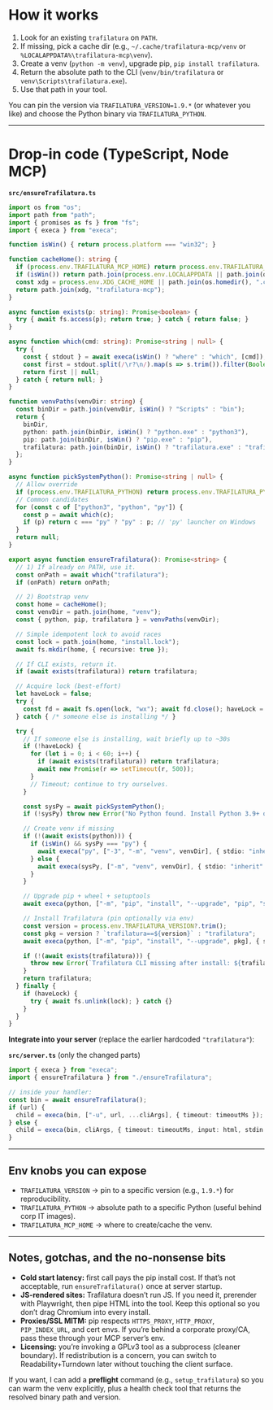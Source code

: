 # How it works

1. Look for an existing `trafilatura` on `PATH`.
2. If missing, pick a cache dir (e.g., `~/.cache/trafilatura-mcp/venv` or `%LOCALAPPDATA%\trafilatura-mcp\venv`).
3. Create a venv (`python -m venv`), upgrade pip, `pip install trafilatura`.
4. Return the absolute path to the CLI (`venv/bin/trafilatura` or `venv\Scripts\trafilatura.exe`).
5. Use that path in your tool.

You can pin the version via `TRAFILATURA_VERSION=1.9.*` (or whatever you like) and choose the Python binary via `TRAFILATURA_PYTHON`.

---

# Drop-in code (TypeScript, Node MCP)

**`src/ensureTrafilatura.ts`**

```ts
import os from "os";
import path from "path";
import { promises as fs } from "fs";
import { execa } from "execa";

function isWin() { return process.platform === "win32"; }

function cacheHome(): string {
  if (process.env.TRAFILATURA_MCP_HOME) return process.env.TRAFILATURA_MCP_HOME;
  if (isWin()) return path.join(process.env.LOCALAPPDATA || path.join(os.homedir(), "AppData", "Local"), "trafilatura-mcp");
  const xdg = process.env.XDG_CACHE_HOME || path.join(os.homedir(), ".cache");
  return path.join(xdg, "trafilatura-mcp");
}

async function exists(p: string): Promise<boolean> {
  try { await fs.access(p); return true; } catch { return false; }
}

async function which(cmd: string): Promise<string | null> {
  try {
    const { stdout } = await execa(isWin() ? "where" : "which", [cmd]);
    const first = stdout.split(/\r?\n/).map(s => s.trim()).filter(Boolean)[0];
    return first || null;
  } catch { return null; }
}

function venvPaths(venvDir: string) {
  const binDir = path.join(venvDir, isWin() ? "Scripts" : "bin");
  return {
    binDir,
    python: path.join(binDir, isWin() ? "python.exe" : "python3"),
    pip: path.join(binDir, isWin() ? "pip.exe" : "pip"),
    trafilatura: path.join(binDir, isWin() ? "trafilatura.exe" : "trafilatura"),
  };
}

async function pickSystemPython(): Promise<string | null> {
  // Allow override
  if (process.env.TRAFILATURA_PYTHON) return process.env.TRAFILATURA_PYTHON;
  // Common candidates
  for (const c of ["python3", "python", "py"]) {
    const p = await which(c);
    if (p) return c === "py" ? "py" : p; // 'py' launcher on Windows
  }
  return null;
}

export async function ensureTrafilatura(): Promise<string> {
  // 1) If already on PATH, use it.
  const onPath = await which("trafilatura");
  if (onPath) return onPath;

  // 2) Bootstrap venv
  const home = cacheHome();
  const venvDir = path.join(home, "venv");
  const { python, pip, trafilatura } = venvPaths(venvDir);

  // Simple idempotent lock to avoid races
  const lock = path.join(home, "install.lock");
  await fs.mkdir(home, { recursive: true });

  // If CLI exists, return it.
  if (await exists(trafilatura)) return trafilatura;

  // Acquire lock (best-effort)
  let haveLock = false;
  try {
    const fd = await fs.open(lock, "wx"); await fd.close(); haveLock = true;
  } catch { /* someone else is installing */ }

  try {
    // If someone else is installing, wait briefly up to ~30s
    if (!haveLock) {
      for (let i = 0; i < 60; i++) {
        if (await exists(trafilatura)) return trafilatura;
        await new Promise(r => setTimeout(r, 500));
      }
      // Timeout; continue to try ourselves.
    }

    const sysPy = await pickSystemPython();
    if (!sysPy) throw new Error("No Python found. Install Python 3.9+ or set TRAFILATURA_PYTHON to a python executable.");

    // Create venv if missing
    if (!(await exists(python))) {
      if (isWin() && sysPy === "py") {
        await execa("py", ["-3", "-m", "venv", venvDir], { stdio: "inherit" });
      } else {
        await execa(sysPy, ["-m", "venv", venvDir], { stdio: "inherit" });
      }
    }

    // Upgrade pip + wheel + setuptools
    await execa(python, ["-m", "pip", "install", "--upgrade", "pip", "setuptools", "wheel"], { stdio: "inherit" });

    // Install Trafilatura (pin optionally via env)
    const version = process.env.TRAFILATURA_VERSION?.trim();
    const pkg = version ? `trafilatura==${version}` : "trafilatura";
    await execa(python, ["-m", "pip", "install", "--upgrade", pkg], { stdio: "inherit" });

    if (!(await exists(trafilatura))) {
      throw new Error(`Trafilatura CLI missing after install: ${trafilatura}`);
    }
    return trafilatura;
  } finally {
    if (haveLock) {
      try { await fs.unlink(lock); } catch {}
    }
  }
}
```

**Integrate into your server** (replace the earlier hardcoded `"trafilatura"`):

**`src/server.ts`** (only the changed parts)

```ts
import { execa } from "execa";
import { ensureTrafilatura } from "./ensureTrafilatura";

// inside your handler:
const bin = await ensureTrafilatura();
if (url) {
  child = execa(bin, ["-u", url, ...cliArgs], { timeout: timeoutMs });
} else {
  child = execa(bin, cliArgs, { timeout: timeoutMs, input: html, stdin: "pipe" });
}
```

---

## Env knobs you can expose

* `TRAFILATURA_VERSION` → pin to a specific version (e.g., `1.9.*`) for reproducibility.
* `TRAFILATURA_PYTHON` → absolute path to a specific Python (useful behind corp IT images).
* `TRAFILATURA_MCP_HOME` → where to create/cache the venv.

---

## Notes, gotchas, and the no-nonsense bits

* **Cold start latency:** first call pays the pip install cost. If that’s not acceptable, run `ensureTrafilatura()` once at server startup.
* **JS-rendered sites:** Trafilatura doesn’t run JS. If you need it, prerender with Playwright, then pipe HTML into the tool. Keep this optional so you don’t drag Chromium into every install.
* **Proxies/SSL MITM:** pip respects `HTTPS_PROXY`, `HTTP_PROXY`, `PIP_INDEX_URL`, and cert envs. If you’re behind a corporate proxy/CA, pass these through your MCP server’s env.
* **Licensing:** you’re invoking a GPLv3 tool as a subprocess (cleaner boundary). If redistribution is a concern, you can switch to Readability+Turndown later without touching the client surface.

If you want, I can add a **preflight** command (e.g., `setup_trafilatura`) so you can warm the venv explicitly, plus a health check tool that returns the resolved binary path and version.
